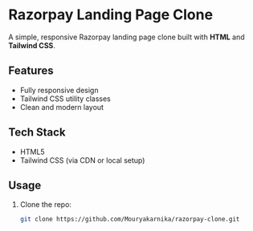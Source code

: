 # Razorpay Landing Page Clone

A simple, responsive Razorpay landing page clone built with **HTML** and **Tailwind CSS**.

## Features

- Fully responsive design
- Tailwind CSS utility classes
- Clean and modern layout

## Tech Stack

- HTML5  
- Tailwind CSS (via CDN or local setup)

## Usage

1. Clone the repo:
   ```bash
   git clone https://github.com/Mouryakarnika/razorpay-clone.git
